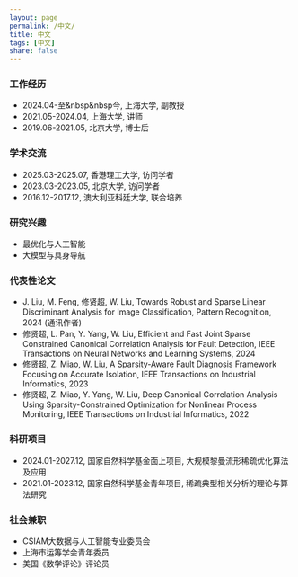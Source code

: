 ```yaml
---
layout: page
permalink: /中文/
title: 中文
tags: [中文]
share: false
---
```



### 工作经历
* 2024.04-至&nbsp&nbsp今, 上海大学, 副教授 <br>
* 2021.05-2024.04, 上海大学, 讲师 <br>
* 2019.06-2021.05, 北京大学, 博士后 <br>


### 学术交流
* 2025.03-2025.07, 香港理工大学, 访问学者 <br>
* 2023.03-2023.05, 北京大学, 访问学者 <br>
* 2016.12-2017.12, 澳大利亚科廷大学, 联合培养 <br>


### 研究兴趣
* 最优化与人工智能 <br>
* 大模型与具身导航 <br>


### 代表性论文
 * J. Liu, M. Feng, 修贤超, W. Liu, Towards Robust and Sparse Linear Discriminant Analysis for Image Classification, Pattern Recognition, 2024 (通讯作者)<br>
 * 修贤超, L. Pan, Y. Yang, W. Liu, Efficient and Fast Joint Sparse Constrained Canonical Correlation Analysis for Fault Detection, IEEE Transactions on Neural Networks and Learning Systems, 2024 <br>
 * 修贤超, Z. Miao, W. Liu, A Sparsity-Aware Fault Diagnosis Framework Focusing on Accurate Isolation, IEEE Transactions on Industrial Informatics, 2023 <br>
 * 修贤超, Z. Miao, Y. Yang, W. Liu, Deep Canonical Correlation Analysis Using Sparsity-Constrained Optimization for Nonlinear Process Monitoring, IEEE Transactions on Industrial Informatics, 2022<br>



### 科研项目
* 2024.01-2027.12, 国家自然科学基金面上项目, 大规模黎曼流形稀疏优化算法及应用 <br>
* 2021.01-2023.12, 国家自然科学基金青年项目, 稀疏典型相关分析的理论与算法研究 <br>



### 社会兼职
* CSIAM大数据与人工智能专业委员会 <br>
* 上海市运筹学会青年委员 <br>
* 美国《数学评论》评论员 <br>

